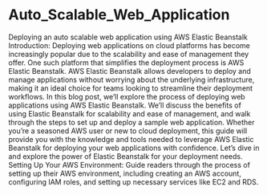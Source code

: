 # Auto_Scalable_Web_Application
Deploying an auto scalable web application using AWS Elastic Beanstalk
Introduction:
Deploying
 web applications on cloud platforms has become increasingly popular due
 to the scalability and ease of management they offer. One such platform
 that simplifies the deployment process is AWS Elastic Beanstalk. AWS 
Elastic Beanstalk allows developers to deploy and manage applications 
without worrying about the underlying infrastructure, making it an ideal
 choice for teams looking to streamline their deployment workflows.
In
 this blog post, we’ll explore the process of deploying web applications
 using AWS Elastic Beanstalk. We’ll discuss the benefits of using 
Elastic Beanstalk for scalability and ease of management, and walk 
through the steps to set up and deploy a sample web application.
Whether
 you’re a seasoned AWS user or new to cloud deployment, this guide will 
provide you with the knowledge and tools needed to leverage AWS Elastic 
Beanstalk for deploying your web applications with confidence. Let’s 
dive in and explore the power of Elastic Beanstalk for your deployment 
needs.
Setting Up Your AWS Environment: 
Guide
 readers through the process of setting up their AWS environment, 
including creating an AWS account, configuring IAM roles, and setting up
 necessary services like EC2 and RDS.
